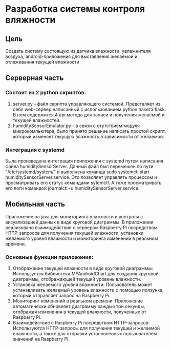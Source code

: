 # Разработка системы контроля вляжности
## Цель
Создать систему состоящую из датчика влажности, увлажнителя воздуха, android-приложения для выставления желаемой и отлеживания текущей влажности

## Серверная часть
### Cостоит из 2 python скриптов:
1. server.py - файл скрипта управляющего системой. Предсталяет из себя web-сервер написанный с использованием python пакета flask. В нем содержится 4 api метода для записи и получения желаемой и текущей влажностей.
2. humiditySensorEmulator.py - в связи с отутствием модуля микрокомпьютера, было принято решение написать простой скрипт, который изменяет текущую влажность в зависимости от желаемой.
### Интеграция с systemd
Была произведена интеграция приложения с systemd путем написания файла humiditySensorServer. Данный файл был перемешен по пути "/etc/systemd/system/" и выполнена команда sudo systemctl start humiditySensorServer.service.
Это позволяет управлять процессом и просматривать его статус командами sytemctl. А ткже просматривать его логи командой journalctl -u humiditySensorServer.service.

## Мобильная часть
Приложение на java для мониторинга влажности и контроля с визуализацией данных в виде круговой диаграммы. В приложении реализовано взаимодействие с сервером Raspberry Pi посредством HTTP-запросов для получения текущей влажности, установки желаемого уровня влажности и мониторинга изменений в реальном времени.
### Основные функции приложения:
1.	Отображение текущей влажности в виде круговой диаграммы: Используется библиотека MPAndroidChart для создания круговой диаграммы, отображающей текущий уровень влажности.
2.	Установка желаемого уровня влажности: Пользователь может устанавливать желаемый уровень влажности с помощью ползунка, который отправляет запрос на Raspberry Pi.
3.	Мониторинг изменений в реальном времени: Приложение автоматически обновляет диаграмму каждые три секунды, отображая изменения в текущей влажности, полученные от Raspberry Pi.
4.	Взаимодействие с Raspberry Pi посредством HTTP-запросов: Используются HTTP-запросы для получения текущей и желаемой влажности, а также для отправки установленных пользователем значений на Raspberry Pi.
